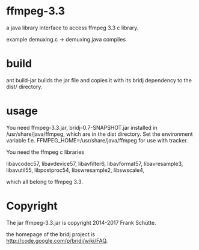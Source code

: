 ffmpeg-3.3
==========
a java library interface to access ffmpeg 3.3 c library.

example demuxing.c -> demuxing.java compiles

build
=====
ant build-jar builds the jar file and copies it with its bridj dependency
to the dist/ directory.

usage
=====
You need ffmpeg-3.3.jar, bridj-0.7-SNAPSHOT.jar installed in /usr/share/java/ffmpeg,
which are in the dist directory.
Set the environment variable f.e. FFMPEG_HOME=/usr/share/java/ffmpeg
for use with tracker.

You need the ffmpeg c libraries

libavcodec57,
libavdevice57,
libavfilter6,
libavformat57,
libavresample3,
libavutil55,
libpostproc54,
libswresample2,
libswscale4,

which all belong to ffmpeg 3.3.

Copyright
=========
The jar ffmpeg-3.3.jar is copyright 2014-2017 Frank Schütte.

the homepage of the bridj project is http://code.google.com/p/bridj/wiki/FAQ.
